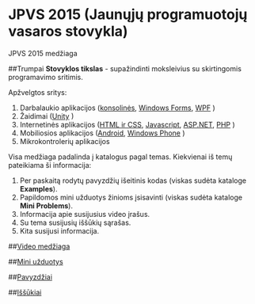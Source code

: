 # JPVS 2015 (Jaunųjų programuotojų vasaros stovykla)

JPVS 2015 medžiaga

##Trumpai
**Stovyklos tikslas** - supažindinti moksleivius su skirtingomis programavimo sritimis.

Apžvelgtos sritys:

1. Darbalaukio aplikacijos ([konsolinės](https://github.com/niku-live/jpvs2015/tree/master/01%20tema%20-%20Desktop%20-%20Console%20Applications), [Windows Forms](https://github.com/niku-live/jpvs2015/tree/master/02%20tema%20-%20Desktop%20-%20WinForms%20Applications), [WPF](https://github.com/niku-live/jpvs2015/tree/master/03%20tema%20-%20Desktop%20-%20WPF%20Applications) )
2. Žaidimai ([Unity](https://github.com/niku-live/jpvs2015/tree/master/04%20tema%20-%20Games) )
3. Internetinės aplikacijos ([HTML ir CSS](https://github.com/niku-live/jpvs2015/tree/master/05%20tema%20-%20Web%20-%20HTML%20ir%20CSS), [Javascript](https://github.com/niku-live/jpvs2015/tree/master/06%20tema%20-%20Web%20-%20Javascript), [ASP.NET](https://github.com/niku-live/jpvs2015/tree/master/07%20tema%20-%20Web%20-%20ASP.NET), [PHP](https://github.com/niku-live/jpvs2015/tree/master/08%20tema%20-%20Web%20-%20PHP%20Applications) )
4. Mobiliosios aplikacijos ([Android](https://github.com/niku-live/jpvs2015/tree/master/09%20tema%20-%20Mobile%20-%20Android%20Applications), [Windows Phone](https://github.com/niku-live/jpvs2015/tree/master/10%20tema%20-%20Mobile%20-%20Windows%20Phone%20Applications) )
5. Mikrokontrolerių aplikacijos

Visa medžiaga padalinda į katalogus pagal temas. Kiekvienai iš temų pateikiama ši informacija:

1. Per paskaitą rodytų pavyzdžių išeitinis kodas (viskas sudėta kataloge **Examples**).
2. Papildomos mini užduotys žinioms įsisavinti (viskas sudėta kataloge **Mini Problems**).
3. Informacija apie susijusius video įrašus.
4. Su tema susijusių iššūkių sąrašas.
5. Kita susijusi informacija.

##[Video medžiaga](https://github.com/niku-live/jpvs2015/blob/master/VIDEO.md)

##[Mini užduotys](https://github.com/niku-live/jpvs2015/blob/master/MINI.md)

##[Pavyzdžiai](https://github.com/niku-live/jpvs2015/blob/master/EXAMPLES.md)

##[Iššūkiai](https://github.com/niku-live/jpvs2015/blob/master/CHALLANGES.md)